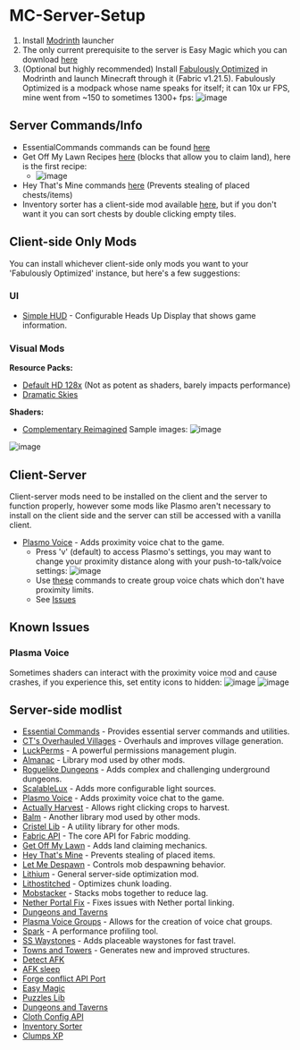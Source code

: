 # MC-Server-Setup
1. Install [Modrinth](https://modrinth.com/app) launcher
2. The only current prerequisite to the server is Easy Magic which you can download [here](https://modrinth.com/mod/easy-magic?version=1.21.5&loader=fabric)
3. (Optional but highly recommended) Install [Fabulously Optimized](https://modrinth.com/modpack/fabulously-optimized?version=1.21.5#download) in Modrinth and launch Minecraft through it (Fabric v1.21.5). Fabulously Optimized is a modpack whose name speaks for itself; it can 10x ur FPS, mine went from ~150 to sometimes 1300+ fps:
![image](https://github.com/user-attachments/assets/81eeada7-3107-443e-b296-6e36af6c2825)

## Server Commands/Info
- EssentialCommands commands can be found [here](https://github.com/John-Paul-R/Essential-Commands/wiki/List-of-Commands-&-Permissions)
- Get Off My Lawn Recipes [here](https://github.com/Patbox/get-off-my-lawn-reserved/blob/1.21.5/recipes.md) (blocks that allow you to claim land), here is the first recipe:
  - ![image](https://github.com/user-attachments/assets/4f889253-2d2d-4dce-9a5f-518e651bd588)
- Hey That's Mine commands [here](https://github.com/QuiltServerTools/HeyThatsMine?tab=readme-ov-file#using-htm) (Prevents stealing of placed chests/items)
- Inventory sorter has a client-side mod available [here](https://modrinth.com/mod/inventory-sorting), but if you don't want it you can sort chests by double clicking empty tiles.

## Client-side Only Mods
You can install whichever client-side only mods you want to your 'Fabulously Optimized' instance, but here's a few suggestions:
### UI
- [Simple HUD](https://modrinth.com/mod/simplehud) - Configurable Heads Up Display that shows game information.
### Visual Mods
**Resource Packs:**
- [Default HD 128x](https://modrinth.com/resourcepack/default-hd-128x/versions) (Not as potent as shaders, barely impacts performance)
- [Dramatic Skies](https://modrinth.com/resourcepack/dramatic-skys)

**Shaders:**
- [Complementary Reimagined](https://modrinth.com/shader/complementary-reimagined)
Sample images:
![image](https://github.com/user-attachments/assets/def189a6-9266-443c-bbff-40cb64df262c)

![image](https://github.com/user-attachments/assets/4c0afb55-40e1-4987-bc3c-048f948477f6)

## Client-Server
Client-server mods need to be installed on the client and the server to function properly, however some mods like Plasmo aren't necessary to install on the client side and the server can still be accessed with a vanilla client.
- [Plasmo Voice](https://modrinth.com/plugin/plasmo-voice?version=1.21.5&loader=fabric) - Adds proximity voice chat to the game.
  - Press 'v' (default) to access Plasmo's settings, you may want to change your proximity distance along with your push-to-talk/voice settings:
![image](https://github.com/user-attachments/assets/54d8b8cb-e8ee-4ea9-8d6c-0e880b2faf8f)
  - Use [these](https://github.com/plasmoapp/pv-addon-groups?tab=readme-ov-file#commands) commands to create group voice chats which don't have proximity limits.
  - See [Issues](https://github.com/chowe99/MC-Server-Setup/edit/main/README.md#server-side-modlist)
## Known Issues
### Plasma Voice
Sometimes shaders can interact with the proximity voice mod and cause crashes, if you experience this, set entity icons to hidden:
![image](https://github.com/user-attachments/assets/25bad257-a7a7-4180-bee2-ff145eb6c097)
![image](https://github.com/user-attachments/assets/adf6eb6d-b062-494a-a08d-9db5acd8ab1b)
## Server-side modlist

- [Essential Commands](https://github.com/John-Paul-R/Essential-Commands/) - Provides essential server commands and utilities.
- [CT's Overhauled Villages](https://modrinth.com/mod/ct-overhaul-village) - Overhauls and improves village generation.
- [LuckPerms](https://modrinth.com/plugin/luckperms) - A powerful permissions management plugin.
- [Almanac](https://modrinth.com/mod/almanac) - Library mod used by other mods.
- [Roguelike Dungeons](https://modrinth.com/mod/roguelikedungeons) - Adds complex and challenging underground dungeons.
- [ScalableLux](https://modrinth.com/mod/scalablelux) - Adds more configurable light sources.
- [Plasmo Voice](https://modrinth.com/plugin/plasmo-voice) - Adds proximity voice chat to the game.
- [Actually Harvest](https://modrinth.com/mod/actually-harvest) - Allows right clicking crops to harvest.
- [Balm](https://modrinth.com/mod/balm) - Another library mod used by other mods.
- [Cristel Lib](https://modrinth.com/mod/cristel-l55) - A utility library for other mods.
- [Fabric API](https://modrinth.com/mod/fabric-api) - The core API for Fabric modding.
- [Get Off My Lawn](https://modrinth.com/mod/goml-reserved) - Adds land claiming mechanics.
- [Hey That's Mine](https://modrinth.com/mod/htm) - Prevents stealing of placed items.
- [Let Me Despawn](https://modrinth.com/plugin/lmd) - Controls mob despawning behavior.
- [Lithium](https://modrinth.com/mod/lithium) - General server-side optimization mod.
- [Lithostitched](https://modrinth.com/mod/lithostitched) - Optimizes chunk loading.
- [Mobstacker](https://modrinth.com/mod/mobstacker) - Stacks mobs together to reduce lag.
- [Nether Portal Fix](https://modrinth.com/mod/netherportalfix) - Fixes issues with Nether portal linking.
- [Dungeons and Taverns](https://modrinth.com/datapack/dungeons-and-taverns)
- [Plasma Voice Groups](https://modrinth.com/plugin/pv-addon-groups) - Allows for the creation of voice chat groups.
- [Spark](https://modrinth.com/mod/spark) - A performance profiling tool.
- [SS Waystones](https://modrinth.com/mod/sswaystones) - Adds placeable waystones for fast travel.
- [Towns and Towers](https://modrinth.com/mod/towns-and-towers) - Generates new and improved structures.
- [Detect AFK](https://modrinth.com/datapack/detect-afk)
- [AFK sleep](https://modrinth.com/datapack/afk-sleep)
- [Forge conflict API Port](https://modrinth.com/mod/forge-config-api-port)
- [Easy Magic](https://modrinth.com/mod/easy-magic)
- [Puzzles Lib](https://modrinth.com/mod/puzzles-lib)
- [Dungeons and Taverns](https://modrinth.com/datapack/dungeons-and-taverns)
- [Cloth Config API](https://modrinth.com/mod/cloth-config)
- [Inventory Sorter](https://modrinth.com/mod/inventory-sorting)
- [Clumps XP](https://modrinth.com/mod/clumps)
